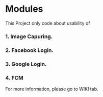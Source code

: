 # Modules

This Project only code about usability of

### 1. Image Capuring.
### 2. Facebook Login.
### 3. Google Login.
### 4. FCM 


For more information, please go to WIKI tab.
